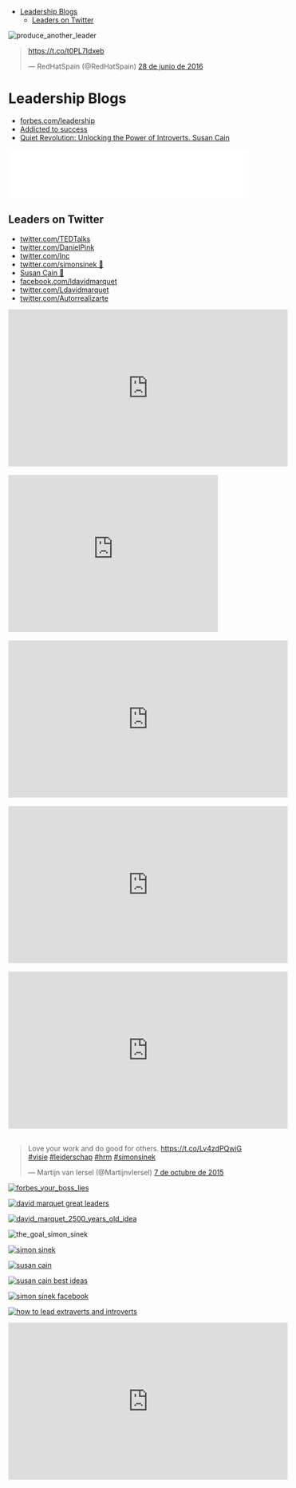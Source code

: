 <!-- MarkdownTOC -->

- [Leadership Blogs](#leadership-blogs)
    - [Leaders on Twitter](#leaders-on-twitter)

<!-- /MarkdownTOC -->

![produce_another_leader](images/produce_another_leader.png)

<blockquote class="twitter-tweet tw-align-center" data-lang="es"><p lang="und" dir="ltr"><a href="https://t.co/t0PL7Idxeb">https://t.co/t0PL7Idxeb</a></p>&mdash; RedHatSpain (@RedHatSpain) <a href="https://twitter.com/RedHatSpain/status/747690426023415808">28 de junio de 2016</a></blockquote>
<script async src="//platform.twitter.com/widgets.js" charset="utf-8"></script>

# Leadership Blogs
- [forbes.com/leadership](http://www.forbes.com/leadership)
- [Addicted to success](http://addicted2success.com)
- [Quiet Revolution: Unlocking the Power of Introverts. Susan Cain](http://www.quietrev.com)

<iframe style="border: none" src="//html5-player.libsyn.com/embed/episode/id/4405704/height/100/width/480/theme/custom/autoplay/no/autonext/no/thumbnail/no/preload/no/no_addthis/no/direction/backward/render-playlist/no/custom-color/87A93A/" height="100" width="480" scrolling="no"  allowfullscreen webkitallowfullscreen mozallowfullscreen oallowfullscreen msallowfullscreen></iframe>

## Leaders on Twitter
- [twitter.com/TEDTalks](https://twitter.com/TEDTalks)
- [twitter.com/DanielPink](https://twitter.com/DanielPink)
- [twitter.com/Inc](https://twitter.com/Inc)
- [twitter.com/simonsinek 🌟](https://twitter.com/simonsinek)
- [Susan Cain 🌟](https://twitter.com/susancain)
- [facebook.com/ldavidmarquet](https://www.facebook.com/ldavidmarquet/)
- [twitter.com/Ldavidmarquet](https://twitter.com/Ldavidmarquet)
- [twitter.com/Autorrealizarte](https://twitter.com/Autorrealizarte)

<div class="container">
<iframe width="560" height="315" src="https://www.youtube.com/embed/c0KYU2j0TM4?rel=0" frameborder="0" allowfullscreen class="video"></iframe>
</div>
<br>

<div class="container">
<iframe width="420" height="315" src="https://www.youtube-nocookie.com/embed/llKvV8_T95M?rel=0" frameborder="0" allowfullscreen class="video"></iframe>
</div>
<br>

<div class="container">
<iframe width="560" height="315" src="https://www.youtube.com/embed/qp0HIF3SfI4?rel=0" frameborder="0" allowfullscreen class="video"></iframe>
</div>
<br>

<div class="container">
<iframe width="560" height="315" src="https://www.youtube.com/embed/6SOTBHAcLV4?rel=0" frameborder="0" allowfullscreen class="video"></iframe>
</div>
<br/>

<div class="container">
<iframe width="560" height="315" src="https://www.youtube.com/embed/pYKH2uSax8U?rel=0" frameborder="0" allowfullscreen class="video"></iframe>
</div>
<br/>

<blockquote class="twitter-tweet tw-align-center" data-lang="es"><p lang="en" dir="ltr">Love your work and do good for others. <a href="https://t.co/Lv4zdPQwiG">https://t.co/Lv4zdPQwiG</a> <a href="https://twitter.com/hashtag/visie?src=hash">#visie</a> <a href="https://twitter.com/hashtag/leiderschap?src=hash">#leiderschap</a> <a href="https://twitter.com/hashtag/hrm?src=hash">#hrm</a> <a href="https://twitter.com/hashtag/simonsinek?src=hash">#simonsinek</a></p>&mdash; Martijn van Iersel (@MartijnvIersel) <a href="https://twitter.com/MartijnvIersel/status/651826680802189312">7 de octubre de 2015</a></blockquote>
<script async src="//platform.twitter.com/widgets.js" charset="utf-8"></script>

[![forbes_your_boss_lies](images/forbes_your_boss_lies.png)](http://www.forbes.com/sites/dailymuse/2014/10/01/what-to-do-when-your-boss-lies/)

[![david marquet great leaders](images/davidmarquet_greatleaders.png)](https://twitter.com/ldavidmarquet)

[![david_marquet_2500_years_old_idea](images/david_marquet_2500_years_old_idea.png)](https://www.linkedin.com/pulse/use-2500-year-old-idea-build-great-culture-l-david-marquet)

![the_goal_simon_sinek](images/the_goal_simon_sinek.png)

[![simon sinek](images/simonsinek.png)](https://twitter.com/simonsinek)

[![susan cain](images/susan_cain.png)](https://www.linkedin.com/in/susancain)

[![susan cain best ideas](images/susan_cain_best_ideas.jpg)](https://twitter.com/susancain)

[![simon sinek facebook](images/simonsinek_facebook_taking_care.png)](https://www.facebook.com/simonsinek/)

[![how to lead extraverts and introverts](images/howto_lead_extraverts_introverts.png)](http://insights.com/)

<div class="container">
<iframe width="560" height="315" src="https://www.youtube.com/embed/QKmnLiAGj10?rel=0" frameborder="0" allowfullscreen class="video"></iframe>
</div>
<br>